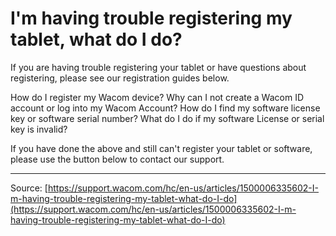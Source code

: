 # I'm having trouble registering my tablet, what do I do?

If you are having trouble registering your tablet or have questions about registering, please see our registration guides below.

How do I register my Wacom device?
Why can I not create a Wacom ID account or log into my Wacom Account?
How do I find my software license key or software serial number?
What do I do if my software License or serial key is invalid?



If you have done the above and still can't register your tablet or software, please use the button below to contact our support.

---
Source: [https://support.wacom.com/hc/en-us/articles/1500006335602-I-m-having-trouble-registering-my-tablet-what-do-I-do](https://support.wacom.com/hc/en-us/articles/1500006335602-I-m-having-trouble-registering-my-tablet-what-do-I-do)
